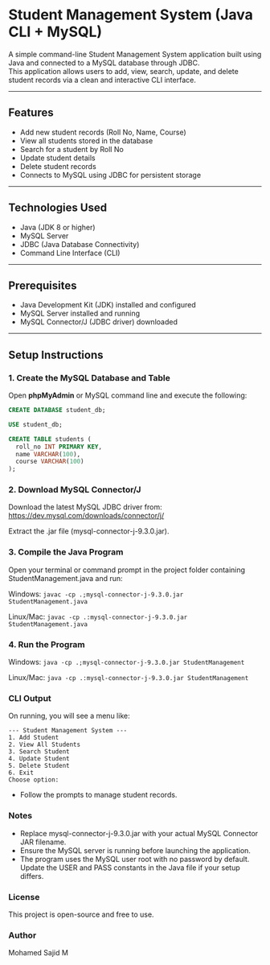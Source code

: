 # Student Management System (Java CLI + MySQL)

A simple command-line Student Management System application built using Java and connected to a MySQL database through JDBC.  
This application allows users to add, view, search, update, and delete student records via a clean and interactive CLI interface.

---

## Features

- Add new student records (Roll No, Name, Course)
- View all students stored in the database
- Search for a student by Roll No
- Update student details
- Delete student records
- Connects to MySQL using JDBC for persistent storage

---

## Technologies Used

- Java (JDK 8 or higher)
- MySQL Server
- JDBC (Java Database Connectivity)
- Command Line Interface (CLI)

---

## Prerequisites

- Java Development Kit (JDK) installed and configured  
- MySQL Server installed and running  
- MySQL Connector/J (JDBC driver) downloaded  

---

## Setup Instructions

### 1. Create the MySQL Database and Table

Open **phpMyAdmin** or MySQL command line and execute the following:

```sql
CREATE DATABASE student_db;

USE student_db;

CREATE TABLE students (
  roll_no INT PRIMARY KEY,
  name VARCHAR(100),
  course VARCHAR(100)
);
```
### 2. Download MySQL Connector/J
Download the latest MySQL JDBC driver from:
https://dev.mysql.com/downloads/connector/j/

Extract the .jar file (mysql-connector-j-9.3.0.jar).

### 3. Compile the Java Program
Open your terminal or command prompt in the project folder containing StudentManagement.java and run:

Windows:
``` javac -cp .;mysql-connector-j-9.3.0.jar StudentManagement.java ```

Linux/Mac:
``` javac -cp .:mysql-connector-j-9.3.0.jar StudentManagement.java ```
### 4. Run the Program

Windows:
``` java -cp .;mysql-connector-j-9.3.0.jar StudentManagement ```

Linux/Mac:
``` java -cp .:mysql-connector-j-9.3.0.jar StudentManagement ```

### CLI Output
On running, you will see a menu like:
```
--- Student Management System ---
1. Add Student
2. View All Students
3. Search Student
4. Update Student
5. Delete Student
6. Exit
Choose option:
```
- Follow the prompts to manage student records.

### Notes
- Replace mysql-connector-j-9.3.0.jar with your actual MySQL Connector JAR filename.
- Ensure the MySQL server is running before launching the application.
- The program uses the MySQL user root with no password by default. Update the USER and PASS constants in the Java file if your setup differs.

### License
This project is open-source and free to use.

### Author
Mohamed Sajid M
